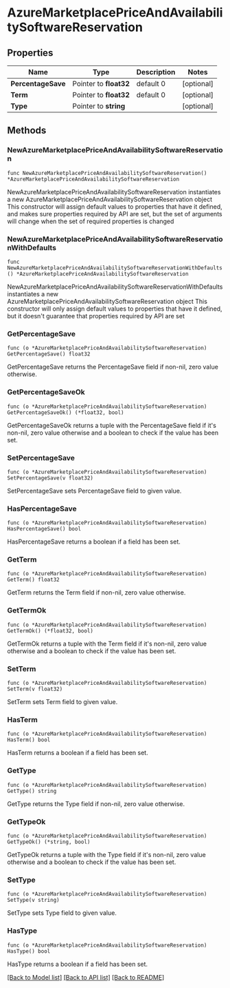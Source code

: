 # AzureMarketplacePriceAndAvailabilitySoftwareReservation

## Properties

Name | Type | Description | Notes
------------ | ------------- | ------------- | -------------
**PercentageSave** | Pointer to **float32** | default 0 | [optional] 
**Term** | Pointer to **float32** | default 0 | [optional] 
**Type** | Pointer to **string** |  | [optional] 

## Methods

### NewAzureMarketplacePriceAndAvailabilitySoftwareReservation

`func NewAzureMarketplacePriceAndAvailabilitySoftwareReservation() *AzureMarketplacePriceAndAvailabilitySoftwareReservation`

NewAzureMarketplacePriceAndAvailabilitySoftwareReservation instantiates a new AzureMarketplacePriceAndAvailabilitySoftwareReservation object
This constructor will assign default values to properties that have it defined,
and makes sure properties required by API are set, but the set of arguments
will change when the set of required properties is changed

### NewAzureMarketplacePriceAndAvailabilitySoftwareReservationWithDefaults

`func NewAzureMarketplacePriceAndAvailabilitySoftwareReservationWithDefaults() *AzureMarketplacePriceAndAvailabilitySoftwareReservation`

NewAzureMarketplacePriceAndAvailabilitySoftwareReservationWithDefaults instantiates a new AzureMarketplacePriceAndAvailabilitySoftwareReservation object
This constructor will only assign default values to properties that have it defined,
but it doesn't guarantee that properties required by API are set

### GetPercentageSave

`func (o *AzureMarketplacePriceAndAvailabilitySoftwareReservation) GetPercentageSave() float32`

GetPercentageSave returns the PercentageSave field if non-nil, zero value otherwise.

### GetPercentageSaveOk

`func (o *AzureMarketplacePriceAndAvailabilitySoftwareReservation) GetPercentageSaveOk() (*float32, bool)`

GetPercentageSaveOk returns a tuple with the PercentageSave field if it's non-nil, zero value otherwise
and a boolean to check if the value has been set.

### SetPercentageSave

`func (o *AzureMarketplacePriceAndAvailabilitySoftwareReservation) SetPercentageSave(v float32)`

SetPercentageSave sets PercentageSave field to given value.

### HasPercentageSave

`func (o *AzureMarketplacePriceAndAvailabilitySoftwareReservation) HasPercentageSave() bool`

HasPercentageSave returns a boolean if a field has been set.

### GetTerm

`func (o *AzureMarketplacePriceAndAvailabilitySoftwareReservation) GetTerm() float32`

GetTerm returns the Term field if non-nil, zero value otherwise.

### GetTermOk

`func (o *AzureMarketplacePriceAndAvailabilitySoftwareReservation) GetTermOk() (*float32, bool)`

GetTermOk returns a tuple with the Term field if it's non-nil, zero value otherwise
and a boolean to check if the value has been set.

### SetTerm

`func (o *AzureMarketplacePriceAndAvailabilitySoftwareReservation) SetTerm(v float32)`

SetTerm sets Term field to given value.

### HasTerm

`func (o *AzureMarketplacePriceAndAvailabilitySoftwareReservation) HasTerm() bool`

HasTerm returns a boolean if a field has been set.

### GetType

`func (o *AzureMarketplacePriceAndAvailabilitySoftwareReservation) GetType() string`

GetType returns the Type field if non-nil, zero value otherwise.

### GetTypeOk

`func (o *AzureMarketplacePriceAndAvailabilitySoftwareReservation) GetTypeOk() (*string, bool)`

GetTypeOk returns a tuple with the Type field if it's non-nil, zero value otherwise
and a boolean to check if the value has been set.

### SetType

`func (o *AzureMarketplacePriceAndAvailabilitySoftwareReservation) SetType(v string)`

SetType sets Type field to given value.

### HasType

`func (o *AzureMarketplacePriceAndAvailabilitySoftwareReservation) HasType() bool`

HasType returns a boolean if a field has been set.


[[Back to Model list]](../README.md#documentation-for-models) [[Back to API list]](../README.md#documentation-for-api-endpoints) [[Back to README]](../README.md)


